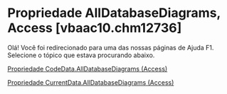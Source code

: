 
# Propriedade AllDatabaseDiagrams, Access [vbaac10.chm12736]

Olá! Você foi redirecionado para uma das nossas páginas de Ajuda F1. Selecione o tópico que estava procurando abaixo.

[Propriedade CodeData.AllDatabaseDiagrams (Access)](http://msdn.microsoft.com/library/44c3de6e-ff03-4986-6ed9-ca772232509c%28Office.15%29.aspx)

[Propriedade CurrentData.AllDatabaseDiagrams (Access)](http://msdn.microsoft.com/library/cffc16bd-34e7-3499-b182-dd6025f4871a%28Office.15%29.aspx)

